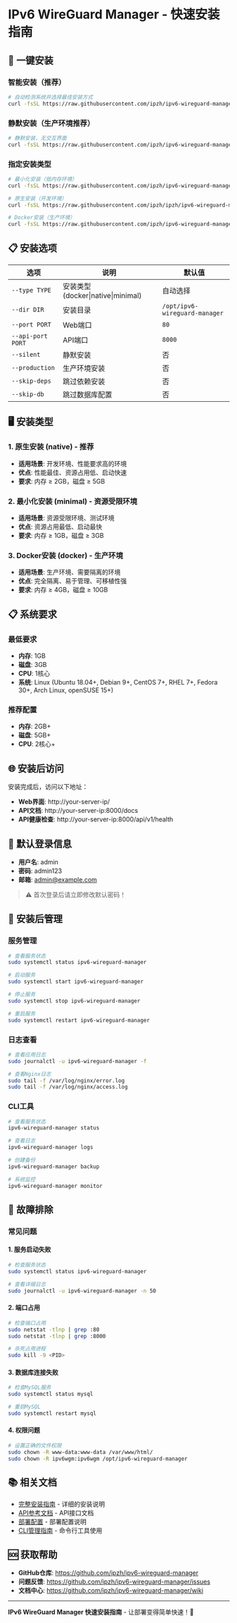 # IPv6 WireGuard Manager - 快速安装指南

## 🚀 一键安装

### 智能安装（推荐）
```bash
# 自动检测系统并选择最佳安装方式
curl -fsSL https://raw.githubusercontent.com/ipzh/ipv6-wireguard-manager/main/install.sh | bash
```

### 静默安装（生产环境推荐）
```bash
# 静默安装，无交互界面
curl -fsSL https://raw.githubusercontent.com/ipzh/ipv6-wireguard-manager/main/install.sh | bash -s -- --silent
```

### 指定安装类型
```bash
# 最小化安装（低内存环境）
curl -fsSL https://raw.githubusercontent.com/ipzh/ipv6-wireguard-manager/main/install.sh | bash -s -- --type minimal --silent

# 原生安装（开发环境）
curl -fsSL https://raw.githubusercontent.com/ipzh/ipzh/ipv6-wireguard-manager/main/install.sh | bash -s -- --type native

# Docker安装（生产环境）
curl -fsSL https://raw.githubusercontent.com/ipzh/ipv6-wireguard-manager/main/install.sh | bash -s -- --type docker
```

## 📋 安装选项

| 选项 | 说明 | 默认值 |
|------|------|--------|
| `--type TYPE` | 安装类型 (docker\|native\|minimal) | 自动选择 |
| `--dir DIR` | 安装目录 | `/opt/ipv6-wireguard-manager` |
| `--port PORT` | Web端口 | `80` |
| `--api-port PORT` | API端口 | `8000` |
| `--silent` | 静默安装 | 否 |
| `--production` | 生产环境安装 | 否 |
| `--skip-deps` | 跳过依赖安装 | 否 |
| `--skip-db` | 跳过数据库配置 | 否 |

## 🖥️ 安装类型

### 1. 原生安装 (native) - 推荐
- **适用场景**: 开发环境、性能要求高的环境
- **优点**: 性能最佳、资源占用低、启动快速
- **要求**: 内存 ≥ 2GB，磁盘 ≥ 5GB

### 2. 最小化安装 (minimal) - 资源受限环境
- **适用场景**: 资源受限环境、测试环境
- **优点**: 资源占用最低、启动最快
- **要求**: 内存 ≥ 1GB，磁盘 ≥ 3GB

### 3. Docker安装 (docker) - 生产环境
- **适用场景**: 生产环境、需要隔离的环境
- **优点**: 完全隔离、易于管理、可移植性强
- **要求**: 内存 ≥ 4GB，磁盘 ≥ 10GB

## 📋 系统要求

### 最低要求
- **内存**: 1GB
- **磁盘**: 3GB
- **CPU**: 1核心
- **系统**: Linux (Ubuntu 18.04+, Debian 9+, CentOS 7+, RHEL 7+, Fedora 30+, Arch Linux, openSUSE 15+)

### 推荐配置
- **内存**: 2GB+
- **磁盘**: 5GB+
- **CPU**: 2核心+

## 🌐 安装后访问

安装完成后，访问以下地址：

- **Web界面**: http://your-server-ip/
- **API文档**: http://your-server-ip:8000/docs
- **API健康检查**: http://your-server-ip:8000/api/v1/health

## 👤 默认登录信息

- **用户名**: admin
- **密码**: admin123
- **邮箱**: admin@example.com

> ⚠️ 首次登录后请立即修改默认密码！

## 🔧 安装后管理

### 服务管理
```bash
# 查看服务状态
sudo systemctl status ipv6-wireguard-manager

# 启动服务
sudo systemctl start ipv6-wireguard-manager

# 停止服务
sudo systemctl stop ipv6-wireguard-manager

# 重启服务
sudo systemctl restart ipv6-wireguard-manager
```

### 日志查看
```bash
# 查看应用日志
sudo journalctl -u ipv6-wireguard-manager -f

# 查看Nginx日志
sudo tail -f /var/log/nginx/error.log
sudo tail -f /var/log/nginx/access.log
```

### CLI工具
```bash
# 查看服务状态
ipv6-wireguard-manager status

# 查看日志
ipv6-wireguard-manager logs

# 创建备份
ipv6-wireguard-manager backup

# 系统监控
ipv6-wireguard-manager monitor
```

## 🚨 故障排除

### 常见问题

#### 1. 服务启动失败
```bash
# 检查服务状态
sudo systemctl status ipv6-wireguard-manager

# 查看详细日志
sudo journalctl -u ipv6-wireguard-manager -n 50
```

#### 2. 端口占用
```bash
# 检查端口占用
sudo netstat -tlnp | grep :80
sudo netstat -tlnp | grep :8000

# 杀死占用进程
sudo kill -9 <PID>
```

#### 3. 数据库连接失败
```bash
# 检查MySQL服务
sudo systemctl status mysql

# 重启MySQL
sudo systemctl restart mysql
```

#### 4. 权限问题
```bash
# 设置正确的文件权限
sudo chown -R www-data:www-data /var/www/html/
sudo chown -R ipv6wgm:ipv6wgm /opt/ipv6-wireguard-manager
```

## 📚 相关文档

- [完整安装指南](INSTALLATION_GUIDE.md) - 详细的安装说明
- [API参考文档](API_REFERENCE.md) - API接口文档
- [部署配置](DEPLOYMENT_CONFIG.md) - 部署配置说明
- [CLI管理指南](CLI_MANAGEMENT_GUIDE.md) - 命令行工具使用

## 🆘 获取帮助

- **GitHub仓库**: https://github.com/ipzh/ipv6-wireguard-manager
- **问题反馈**: https://github.com/ipzh/ipv6-wireguard-manager/issues
- **文档中心**: https://github.com/ipzh/ipv6-wireguard-manager/wiki

---

**IPv6 WireGuard Manager 快速安装指南** - 让部署变得简单快速！🚀